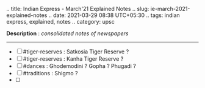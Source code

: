.. title: Indian Express - March'21 Explained Notes
.. slug: ie-march-2021-explained-notes
.. date: 2021-03-29 08:38 UTC+05:30
.. tags: indian express, explained, notes
.. category: upsc

**Description** : *consolidated notes of newspapers*

***
<!-- TEASER_END -->

- [ ] #tiger-reserves : Satkosia Tiger Reserve ?
- [ ] #tiger-reserves : Kanha Tiger Reserve ?
- [ ] #dances : Ghodemodini ? Gopha ? Phugadi ?
- [ ] #traditions : Shigmo ?
- [ ] 